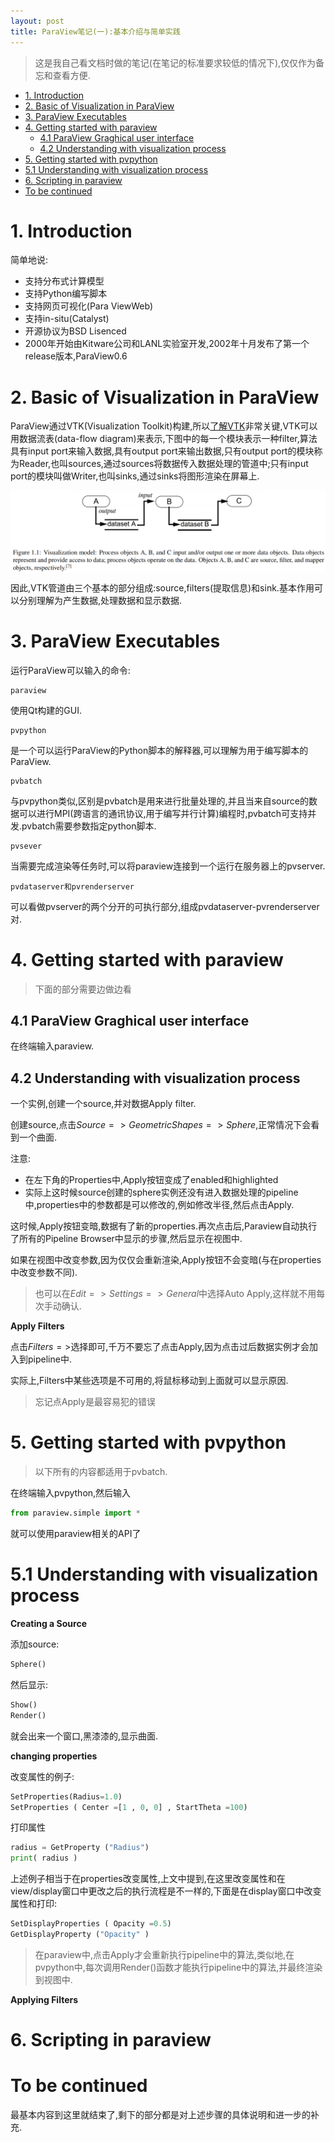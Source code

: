 ```yaml
---
layout: post
title: ParaView笔记(一):基本介绍与简单实践
---
```


>这是我自己看文档时做的笔记(在笔记的标准要求较低的情况下),仅仅作为备忘和查看方便.

<!-- TOC -->

- [1. Introduction](#1-introduction)
- [2. Basic of Visualization in ParaView](#2-basic-of-visualization-in-paraview)
- [3. ParaView Executables](#3-paraview-executables)
- [4. Getting started with paraview](#4-getting-started-with-paraview)
  - [4.1 ParaView Graghical user interface](#41-paraview-graghical-user-interface)
  - [4.2 Understanding with visualization process](#42-understanding-with-visualization-process)
- [5. Getting started with pvpython](#5-getting-started-with-pvpython)
- [5.1 Understanding with visualization process](#51-understanding-with-visualization-process)
- [6. Scripting in paraview](#6-scripting-in-paraview)
- [To be continued](#to-be-continued)

<!-- /TOC -->

# 1. Introduction

简单地说:

- 支持分布式计算模型
- 支持Python编写脚本
- 支持网页可视化(Para ViewWeb)
- 支持in-situ(Catalyst)
- 开源协议为BSD Lisenced
- 2000年开始由Kitware公司和LANL实验室开发,2002年十月发布了第一个release版本,ParaView0.6

# 2. Basic of Visualization in ParaView

ParaView通过VTK(Visualization Toolkit)构建,所以[了解VTK](https://v1otusc.github.io/2019/11/21/%E5%AD%A6%E4%B9%A0VTK/)非常关键,VTK可以用数据流表(data-flow diagram)来表示,下图中的每一个模块表示一种filter,算法具有input port来输入数据,具有output port来输出数据,只有output port的模块称为Reader,也叫sources,通过sources将数据传入数据处理的管道中;只有input port的模块叫做Writer,也叫sinks,通过sinks将图形渲染在屏幕上.

<img src=https://raw.githubusercontent.com/v1otusc/PicBed/master/VTKpipeline.png  div align=center />

因此,VTK管道由三个基本的部分组成:source,filters(提取信息)和sink.基本作用可以分别理解为产生数据,处理数据和显示数据.

# 3. ParaView Executables

运行ParaView可以输入的命令:
```
paraview
```
使用Qt构建的GUI.
```
pvpython
```
是一个可以运行ParaView的Python脚本的解释器,可以理解为用于编写脚本的ParaView.
```
pvbatch
```
与pvpython类似,区别是pvbatch是用来进行批量处理的,并且当来自source的数据可以进行MPI(跨语言的通讯协议,用于编写并行计算)编程时,pvbatch可支持并发.pvbatch需要参数指定python脚本.
```
pvsever
```
当需要完成渲染等任务时,可以将paraview连接到一个运行在服务器上的pvserver.
```
pvdataserver和pvrenderserver
```
可以看做pvserver的两个分开的可执行部分,组成pvdataserver-pvrenderserver对.

# 4. Getting started with paraview

>下面的部分需要边做边看

## 4.1 ParaView Graghical user interface

在终端输入paraview.

## 4.2 Understanding with visualization process

一个实例,创建一个source,并对数据Apply filter.

创建source,点击$Source => Geometric Shapes =>Sphere$,正常情况下会看到一个曲面.

注意:

- 在左下角的Properties中,Apply按钮变成了enabled和highlighted
- 实际上这时候source创建的sphere实例还没有进入数据处理的pipeline中,properties中的参数都是可以修改的,例如修改半径,然后点击Apply.

这时候,Apply按钮变暗,数据有了新的properties.再次点击后,Paraview自动执行了所有的Pipeline Browser中显示的步骤,然后显示在视图中.

如果在视图中改变参数,因为仅仅会重新渲染,Apply按钮不会变暗(与在properties中改变参数不同).

>也可以在$Edit=>Settings=>General$中选择Auto Apply,这样就不用每次手动确认.

**Apply Filters**

点击$Filters=>$选择即可,千万不要忘了点击Apply,因为点击过后数据实例才会加入到pipeline中.

实际上,Filters中某些选项是不可用的,将鼠标移动到上面就可以显示原因.

> 忘记点Apply是最容易犯的错误

# 5. Getting started with pvpython

>以下所有的内容都适用于pvbatch.

在终端输入pvpython,然后输入
```python
from paraview.simple import *
```
就可以使用paraview相关的API了

# 5.1 Understanding with visualization process

**Creating a Source**

添加source:
```python
Sphere()
```
然后显示:
```python
Show()
Render()
```
就会出来一个窗口,黑漆漆的,显示曲面.

**changing properties**

改变属性的例子:
```python
SetProperties(Radius=1.0)
SetProperties ( Center =[1 , 0, 0] , StartTheta =100)
```
打印属性
```python
radius = GetProperty ("Radius")
print( radius )
```

上述例子相当于在properties改变属性,上文中提到,在这里改变属性和在view/display窗口中更改之后的执行流程是不一样的,下面是在display窗口中改变属性和打印:

```python
SetDisplayProperties ( Opacity =0.5)
GetDisplayProperty ("Opacity" )
```

> 在paraview中,点击Apply才会重新执行pipeline中的算法,类似地,在pvpython中,每次调用Render()函数才能执行pipeline中的算法,并最终渲染到视图中.

**Applying Filters**



# 6. Scripting in paraview

# To be continued

最基本内容到这里就结束了,剩下的部分都是对上述步骤的具体说明和进一步的补充.
